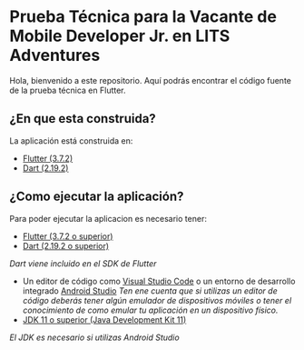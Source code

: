 # Prueba Técnica para la Vacante de Mobile Developer Jr. en LITS Adventures
Hola, bienvenido a este repositorio. Aquí podrás encontrar el código fuente de la prueba técnica en Flutter.

## ¿En que esta construida?
La aplicación está construida en:
- [Flutter (3.7.2)](https://flutter.dev)
- [Dart (2.19.2)](https://dart.dev)

## ¿Como ejecutar la aplicación?
Para poder ejecutar la aplicacion es necesario tener:
- [Flutter (3.7.2 o superior)](https://docs.flutter.dev/get-started/install)
- [Dart (2.19.2 o superior)](https://dart.dev/get-dart)

_Dart viene incluido en el SDK de Flutter_

- Un editor de código como [Visual Studio Code](https://code.visualstudio.com/) o un entorno de desarrollo integrado [Android Studio](https://developer.android.com/studio)
_Ten ene cuenta que si utilizas un editor de código deberás tener algún emulador de dispositivos móviles o tener el conocimiento de como emular tu aplicación en un dispositivo físico._
- [JDK 11 o superior (Java Development Kit 11)](https://www.oracle.com/mx/java/technologies/javase/jdk11-archive-downloads.html)

_El JDK es necesario si utilizas Android Studio_
